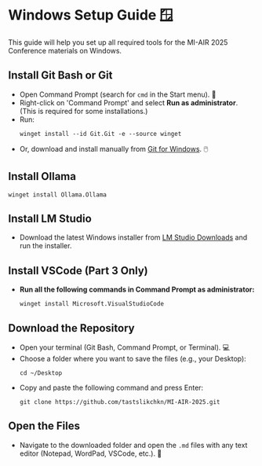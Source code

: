 # Windows Setup Guide 🪟

This guide will help you set up all required tools for the MI-AIR 2025 Conference materials on Windows.

## Install Git Bash or Git
- Open Command Prompt (search for `cmd` in the Start menu). 💬
- Right-click on 'Command Prompt' and select **Run as administrator**. (This is required for some installations.)
- Run:
  ```
  winget install --id Git.Git -e --source winget
  ```
- Or, download and install manually from [Git for Windows](https://git-scm.com/download/win). 🖱️

## Install Ollama
  ```
  winget install Ollama.Ollama
  ```

## Install LM Studio
- Download the latest Windows installer from [LM Studio Downloads](https://lmstudio.ai/download) and run the installer.

## Install VSCode (Part 3 Only)
- **Run all the following commands in Command Prompt as administrator:**
  ```
  winget install Microsoft.VisualStudioCode
  ```

## Download the Repository
- Open your terminal (Git Bash, Command Prompt, or Terminal). 💻
- Choose a folder where you want to save the files (e.g., your Desktop):
  ```
  cd ~/Desktop
  ```
- Copy and paste the following command and press Enter:
  ```
  git clone https://github.com/tastslikchkn/MI-AIR-2025.git
  ```

## Open the Files
- Navigate to the downloaded folder and open the `.md` files with any text editor (Notepad, WordPad, VSCode, etc.). 📝

